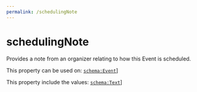 ```yaml
---
permalink: /schedulingNote
---
```


# schedulingNote
Provides a note from an organizer relating to how this Event is scheduled.

This property can be used on: [`schema:Event`](https://schema.org/Event)]

This property include the values: [`schema:Text`](https://schema.org/Text)]
